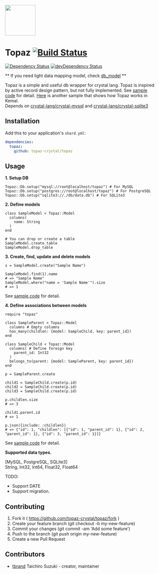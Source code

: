 <img src="https://cloud.githubusercontent.com/assets/3483230/20856901/fad1885e-b95f-11e6-848d-c46e33d8290e.png" width="100px"/>

# Topaz [![Build Status](https://travis-ci.org/topaz-crystal/topaz.svg?branch=master)](https://travis-ci.org/topaz-crystal/topaz)
[![Dependency Status](https://shards.rocks/badge/github/topaz-crystal/topaz/status.svg)](https://shards.rocks/github/topaz-crystal/topaz)
[![devDependency Status](https://shards.rocks/badge/github/topaz-crystal/topaz/dev_status.svg)](https://shards.rocks/github/topaz-crystal/topaz)

** If you need light data mapping model, check [db_model](https://github.com/tbrand/db_model) **

Topaz is a simple and useful db wrapper for crystal lang.
Topaz is inspired by active record design pattern, but not fully implemented.
See [sample code](https://github.com/topaz-crystal/topaz/blob/master/samples) for detail.
[Here](https://github.com/topaz-crystal/topaz-kemal-sample) is another sample that shows how Topaz works in Kemal.  
Depends on [crystal-lang/crystal-mysql](https://github.com/crystal-lang/crystal-mysql) and [crystal-lang/crystal-sqlite3](https://github.com/crystal-lang/crystal-sqlite3)

## Installation

Add this to your application's `shard.yml`:

```yaml
dependencies:
  topaz:
    github: topaz-crystal/topaz
```

## Usage

**1. Setup DB**
```crystal
Topaz::Db.setup("mysql://root@localhost/topaz") # For MySQL
Topaz::Db.setup("postgres://root@localhost/topaz") # For PostgreSQL
Topaz::Db.setup("sqlite3://./db/data.db") # For SQLite3
```

**2. Define models**
```crystal
class SampleModel < Topaz::Model
  columns(
    name: String
  )
end

# You can drop or create a table
SampleModel.create_table
SampleModel.drop_table
```

**3. Create, find, update and delete models**
```crystal
s = SampleModel.create("Sample Name")

SampleModel.find(1).name
# => "Sample Name"
SampleModel.where("name = 'Sample Name'").size
# => 1
```
See [sample code](https://github.com/topaz-crystal/topaz/blob/master/samples/model.cr) for detail.

**4. Define associations between models**
```crystal
require "topaz"

class SampleParent < Topaz::Model
  columns # Empty columns
  has_many(childlen: {model: SampleChild, key: parent_id})
end

class SampleChild < Topaz::Model
  columns( # Define foreign key
    parent_id: Int32
  )
  belongs_to(parent: {model: SampleParent, key: parent_id})
end

p = SampleParent.create

child1 = SampleChild.create(p.id)
child2 = SampleChild.create(p.id)
child3 = SampleChild.create(p.id)

p.childlen.size
# => 3

child1.parent.id
# => 1

p.json({include: :childlen})
# => {"id": 1, "childlen": [{"id": 1, "parent_id": 1}, {"id": 2, "parent_id": 1}, {"id": 3, "parent_id": 1}]}
```
See [sample code](https://github.com/topaz-crystal/topaz/blob/master/samples/association.cr) for detail.  

**Supported data types.**  

[MySQL, PostgreSQL, SQLite3]  
String, Int32, Int64, Float32, Float64  

TODO:
* Support DATE
* Support migration.

## Contributing

1. Fork it ( https://github.com/topaz-crystal/topaz/fork )
2. Create your feature branch (git checkout -b my-new-feature)
3. Commit your changes (git commit -am 'Add some feature')
4. Push to the branch (git push origin my-new-feature)
5. Create a new Pull Request

## Contributors

- [tbrand](https://github.com/tbrand) Taichiro Suzuki - creator, maintainer
